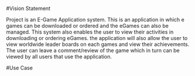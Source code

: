 #Vision Statement 

Project is an E-Game Application system.  This is an application in which e games can be downloaded or ordered and the eGames can also be managed. This system also enables the user to view their activities in downloading or ordering eGames.  the application will also allow the user to view worldwide leader boards on each games and view their achievements.  The user can leave a comment/review of the game which in turn can be viewed by all users that use the application.

#Use Case
